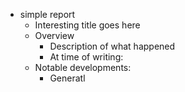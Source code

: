 - simple report
	- Interesting title goes here
	- Overview
		- Description of what happened
		- At time of writing:
	- Notable developments:
		- Generatl